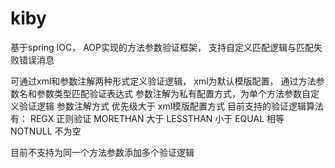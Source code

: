 kiby
====

基于spring IOC， AOP实现的方法参数验证框架， 支持自定义匹配逻辑与匹配失败错误消息

可通过xml和参数注解两种形式定义验证逻辑， xml为默认模版配置， 通过方法参数名和参数类型匹配验证表达式
参数注解为私有配置方式，为单个方法参数自定义验证逻辑
参数注解方式 优先级大于 xml模版配置方式
目前支持的验证逻辑算法有：
REGX  正则验证
MORETHAN 大于
LESSTHAN 小于
EQUAL 相等
NOTNULL  不为空

目前不支持为同一个方法参数添加多个验证逻辑
